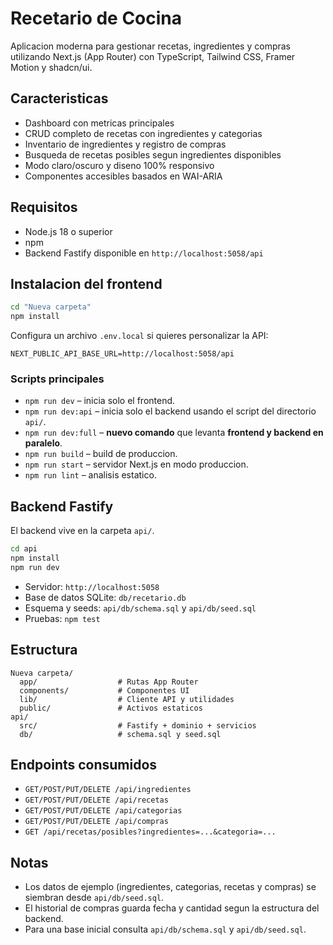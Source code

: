 # Recetario de Cocina

Aplicacion moderna para gestionar recetas, ingredientes y compras utilizando Next.js (App Router) con TypeScript, Tailwind CSS, Framer Motion y shadcn/ui.

## Caracteristicas

- Dashboard con metricas principales
- CRUD completo de recetas con ingredientes y categorias
- Inventario de ingredientes y registro de compras
- Busqueda de recetas posibles segun ingredientes disponibles
- Modo claro/oscuro y diseno 100% responsivo
- Componentes accesibles basados en WAI-ARIA

## Requisitos

- Node.js 18 o superior
- npm
- Backend Fastify disponible en `http://localhost:5058/api`

## Instalacion del frontend

```bash
cd "Nueva carpeta"
npm install
```

Configura un archivo `.env.local` si quieres personalizar la API:

```
NEXT_PUBLIC_API_BASE_URL=http://localhost:5058/api
```

### Scripts principales

- `npm run dev` – inicia solo el frontend.
- `npm run dev:api` – inicia solo el backend usando el script del directorio `api/`.
- `npm run dev:full` – **nuevo comando** que levanta **frontend y backend en paralelo**.
- `npm run build` – build de produccion.
- `npm run start` – servidor Next.js en modo produccion.
- `npm run lint` – analisis estatico.

## Backend Fastify

El backend vive en la carpeta `api/`.

```bash
cd api
npm install
npm run dev
```

- Servidor: `http://localhost:5058`
- Base de datos SQLite: `db/recetario.db`
- Esquema y seeds: `api/db/schema.sql` y `api/db/seed.sql`
- Pruebas: `npm test`

## Estructura

```
Nueva carpeta/
  app/                  # Rutas App Router
  components/           # Componentes UI
  lib/                  # Cliente API y utilidades
  public/               # Activos estaticos
api/
  src/                  # Fastify + dominio + servicios
  db/                   # schema.sql y seed.sql
```

## Endpoints consumidos

- `GET/POST/PUT/DELETE /api/ingredientes`
- `GET/POST/PUT/DELETE /api/recetas`
- `GET/POST/PUT/DELETE /api/categorias`
- `GET/POST/PUT/DELETE /api/compras`
- `GET /api/recetas/posibles?ingredientes=...&categoria=...`

## Notas

- Los datos de ejemplo (ingredientes, categorias, recetas y compras) se siembran desde `api/db/seed.sql`.
- El historial de compras guarda fecha y cantidad segun la estructura del backend.
- Para una base inicial consulta `api/db/schema.sql` y `api/db/seed.sql`.
